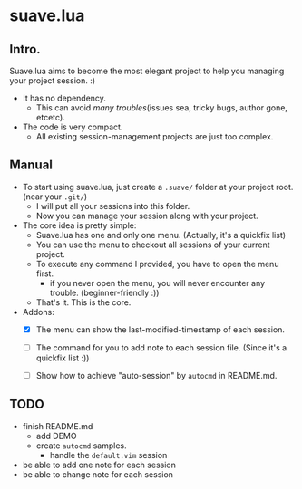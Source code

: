 suave.lua
===


## Intro.

Suave.lua aims to become the most elegant project to help you managing your project session. :)


- It has no dependency.
  - This can avoid *many troubles*(issues sea, tricky bugs, author gone, etcetc).
- The code is very compact.
  - All existing session-management projects are just too complex.


## Manual

- To start using suave.lua, just create a `.suave/` folder at your project root. (near your `.git/`)
  - I will put all your sessions into this folder.
  - Now you can manage your session along with your project.
- The core idea is pretty simple:
  - Suave.lua has one and only one menu. (Actually, it's a quickfix list)
  - You can use the menu to checkout all sessions of your current project.
  - To execute any command I provided, you have to open the menu first.
    - if you never open the menu, you will never encounter any trouble. (beginner-friendly :))
  - That's it. This is the core.
- Addons:
  - [x] The menu can show the last-modified-timestamp of each session.
  - [ ] The command for you to add note to each session file. (Since it's a quickfix list :))
  - [ ] Show how to achieve "auto-session" by `autocmd` in README.md.


## TODO

- finish README.md
  - add DEMO
  - create `autocmd` samples.
    - handle the `default.vim` session
- be able to add one note for each session
- be able to change note for each session


